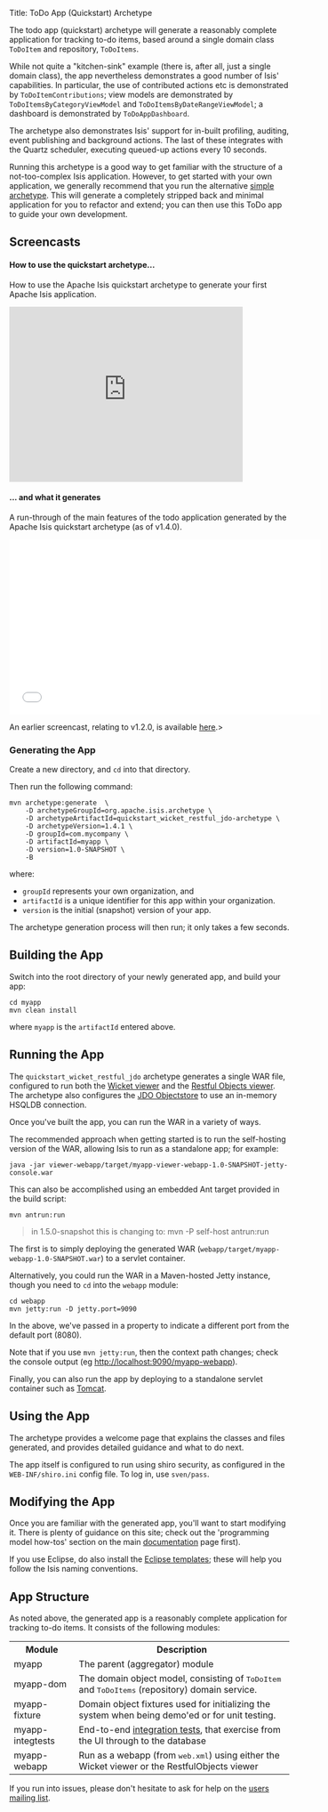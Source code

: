 Title: ToDo App (Quickstart) Archetype

The todo app (quickstart) archetype will generate a reasonably complete application for tracking to-do items, based around a single domain class `ToDoItem` and repository, `ToDoItems`.

While not quite a "kitchen-sink" example (there is, after all, just a single domain class), the app nevertheless demonstrates a good number of Isis' capabilities.  In particular, the use of contributed actions etc is demonstrated by `ToDoItemContributions`; view models are demonstrated by `ToDoItemsByCategoryViewModel` and `ToDoItemsByDateRangeViewModel`; a dashboard is demonstrated by `ToDoAppDashboard`. 

The archetype also demonstrates Isis' support for in-built profiling, auditing, event publishing and background actions.  The last of these integrates with the Quartz scheduler, executing queued-up actions every 10 seconds.

Running this archetype is a good way to get familiar with the structure of a not-too-complex Isis application.  However, to get started with your own application, we generally recommend that you run the alternative [simple archetype](./simple-archetype.html).  This will generate a completely stripped back and minimal application for you to refactor and extend; you can then use this ToDo app to guide your own development.

## <a name="screencast"></a>Screencasts

#### How to use the quickstart archetype...

How to use the Apache Isis quickstart archetype to generate your first Apache Isis application.

<iframe width="420" height="315" src="http://www.youtube.com/embed/RH6J4gx8OoA" frameborder="0" allowfullscreen></iframe>

#### ... and what it generates

A run-through of the main features of the todo application generated by the Apache Isis quickstart archetype (as of v1.4.0).  

<iframe width="560" height="315" src="//www.youtube.com/embed/2leQwavWxeg" frameborder="0" allowfullscreen></iframe>

An earlier screencast, relating to v1.2.0, is available [here](https://www.youtube.com/watch?v=1_vc01LIBUU).>
    
### Generating the App

Create a new directory, and `cd` into that directory.

Then run the following command:

    mvn archetype:generate  \
        -D archetypeGroupId=org.apache.isis.archetype \
        -D archetypeArtifactId=quickstart_wicket_restful_jdo-archetype \
        -D archetypeVersion=1.4.1 \
        -D groupId=com.mycompany \
        -D artifactId=myapp \
        -D version=1.0-SNAPSHOT \
        -B

where:

- `groupId` represents your own organization, and
- `artifactId` is a unique identifier for this app within your organization.
- `version` is the initial (snapshot) version of your app.

The archetype generation process will then run; it only takes a few seconds.

## Building the App

Switch into the root directory of your newly generated app, and build your app:

    cd myapp
    mvn clean install

where `myapp` is the `artifactId` entered above.

## Running the App

The `quickstart_wicket_restful_jdo` archetype generates a single WAR file, configured to run both the [Wicket viewer](../../components/viewers/wicket/about.html) and the [Restful Objects viewer](../../components/viewers/wicket/about.html).  The archetype also configures the [JDO Objectstore](../../components/objectstores/jdo/about.html) to use an in-memory HSQLDB connection.  

Once you've built the app, you can run the WAR in a variety of ways. 

The recommended approach when getting started is to run the self-hosting version of the WAR, allowing Isis to run as a standalone app; for example:

    java -jar viewer-webapp/target/myapp-viewer-webapp-1.0-SNAPSHOT-jetty-console.war

This can also be accomplished using an embedded Ant target provided in the build script:

    mvn antrun:run

> in 1.5.0-snapshot this is changing to: mvn -P self-host antrun:run

The first is to simply deploying the generated WAR (`webapp/target/myapp-webapp-1.0-SNAPSHOT.war`) to a servlet container.

Alternatively, you could run the WAR in a Maven-hosted Jetty instance, though you need to `cd` into the `webapp` module:

    cd webapp
    mvn jetty:run -D jetty.port=9090

In the above, we've passed in a property to indicate a different port from the default port (8080).

Note that if you use `mvn jetty:run`, then the context path changes; check the console output (eg [http://localhost:9090/myapp-webapp](http://localhost:9090/myapp-webapp)).

Finally, you can also run the app by deploying to a standalone servlet container such as [Tomcat](http://tomcat.apache.org).

## Using the App

The archetype provides a welcome page that explains the classes and files generated, and provides detailed guidance and what to do next.

The app itself is configured to run using shiro security, as configured in the `WEB-INF/shiro.ini` config file.  To log in, use `sven/pass`.

## Modifying the App

Once you are familiar with the generated app, you'll want to start modifying it.  There is plenty of guidance on this site; check out the 'programming model how-tos' section on the main [documentation](../../documentation.html) page first).

If you use Eclipse, do also install the [Eclipse templates](../resources/editor-templates.html); these will help you follow the Isis naming conventions.  

## App Structure

As noted above, the generated app is a reasonably complete application for tracking to-do items.  It consists of the following modules: 

<table class="table table-striped table-bordered table-condensed">
<tr><th>Module</th><th>Description</th></tr>
<tr><td>myapp</td><td>The parent (aggregator) module</td></tr>
<tr><td>myapp-dom</td><td>The domain object model, consisting of <tt>ToDoItem</tt> and <tt>ToDoItems</tt> (repository) domain service.</td></tr>
<tr><td>myapp-fixture</td><td>Domain object fixtures used for initializing the system when being demo'ed or for unit testing.</td></tr>
<tr><td>myapp-integtests</td><td>End-to-end <a href="../../core/integtestsupport.html">integration tests</a>, that exercise from the UI through to the database</td></tr>
<tr><td>myapp-webapp</td><td>Run as a webapp (from <tt>web.xml</tt>) using either the Wicket viewer or the RestfulObjects viewer</td></tr>
</table>

If you run into issues, please don't hesitate to ask for help on the [users mailing list](../../support.html).
